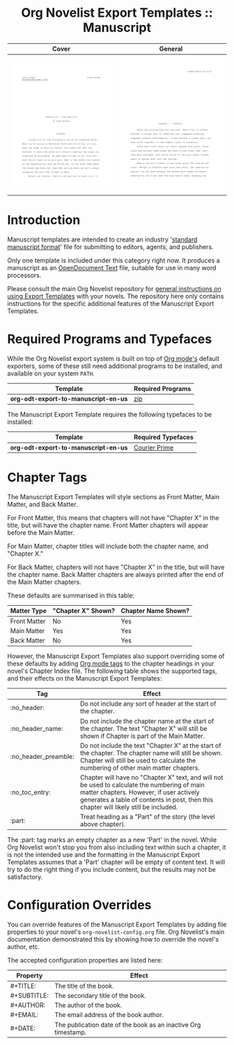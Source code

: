 <div align="center">

# Org Novelist Export Templates :: Manuscript

</div>

| Cover                                  | General                                |
|----------------------------------------|----------------------------------------|
| ![Manuscript ODT Cover](ODT-Cover.png) | ![Manuscript ODT Style](ODT-style.png) |


# Introduction
Manuscript templates are intended to create an industry '[standard manuscript format](https://en.wikipedia.org/wiki/Standard_manuscript_format)' file for submitting to editors, agents, and publishers.

Only one template is included under this category right now. It produces a manuscript as an [OpenDocument Text](https://en.wikipedia.org/wiki/OpenDocument) file, suitable for use in many word processors.

Please consult the main Org Novelist repository for [general instructions on using Export Templates](https://github.com/sympodius/org-novelist#exporting) with your novels. The repository here only contains instructions for the specific additional features of the Manuscript Export Templates.


# Required Programs and Typefaces
While the Org Novelist export system is built on top of [Org mode's](https://orgmode.org/) default exporters, some of these still need additional programs to be installed, and available on your system `PATH`.

| Template                               | Required Programs                                      |
|----------------------------------------|--------------------------------------------------------|
| **org-odt-export-to-manuscript-en-us** | [zip](https://en.wikipedia.org/wiki/ZIP_(file_format)) |

The Manuscript Export Template requires the following typefaces to be installed:

| Template                               | Required Typefaces                                               |
|----------------------------------------|------------------------------------------------------------------|
| **org-odt-export-to-manuscript-en-us** | [Courier Prime](https://fonts.google.com/specimen/Courier+Prime) |


# Chapter Tags
The Manuscript Export Templates will style sections as Front Matter, Main Matter, and Back Matter. 

For Front Matter, this means that chapters will not have "Chapter X" in the title, but will have the chapter name. Front Matter chapters will appear before the Main Matter.

For Main Matter, chapter titles will include both the chapter name, and "Chapter X."

For Back Matter, chapters will not have "Chapter X" in the title, but will have the chapter name. Back Matter chapters are always printed after the end of the Main Matter chapters.

These defaults are summarised in this table:

| Matter Type  | "Chapter X" Shown? | Chapter Name Shown? |
|--------------|--------------------|---------------------|
| Front Matter | No                 | Yes                 |
| Main Matter  | Yes                | Yes                 |
| Back Matter  | No                 | Yes                 |

However, the Manuscript Export Templates also support overriding some of these defaults by adding [Org mode tags](https://orgmode.org/manual/Tags.html) to the chapter headings in your novel's Chapter Index file. The following table shows the supported tags, and their effects on the Manuscript Export Templates:

| Tag                    | Effect                                                                                                                                                                                      |
|------------------------|---------------------------------------------------------------------------------------------------------------------------------------------------------------------------------------------|
| :no\_header:           | Do not include any sort of header at the start of the chapter.                                                                                                                              |
| :no\_header\_name:     | Do not include the chapter name at the start of the chapter. The text "Chapter X" will still be shown if Chapter is part of the Main Matter.                                                |
| :no\_header\_preamble: | Do not include the text "Chapter X" at the start of the chapter. The chapter name will still be shown. Chapter will still be used to calculate the numbering of other main matter chapters. |
| :no\_toc\_entry:       | Chapter will have no "Chapter X" text, and will not be used to calculate the numbering of main matter chapters. However, if user actively generates a table of contents in post, then this chapter will likely still be included.                            |
| :part:                 | Treat heading as a "Part" of the story (the level above chapter).                                                                                                                           |

The :part: tag marks an empty chapter as a new 'Part' in the novel. While Org Novelist won't stop you from also including text within such a chapter, it is not the intended use and the formatting in the Manuscript Export Templates assumes that a 'Part' chapter will be empty of content text. It will try to do the right thing if you include content, but the results may not be satisfactory.


# Configuration Overrides
You can override features of the Manuscript Export Templates by adding file properties to your novel's `org-novelist-config.org` file. Org Novelist's main documentation demonstrated this by showing how to override the novel's author, etc.

The accepted configuration properties are listed here:

| Property    | Effect                                                         |
|-------------|----------------------------------------------------------------|
| #+TITLE:    | The title of the book.                                         |
| #+SUBTITLE: | The secondary title of the book.                               |
| #+AUTHOR:   | The author of the book.                                        |
| #+EMAIL:    | The email address of the book author.                          |
| #+DATE:     | The publication date of the book as an inactive Org timestamp. |

